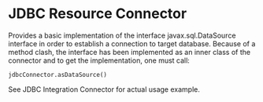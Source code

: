 <!-- SPDX-License-Identifier: CC-BY-4.0 -->
<!-- Copyright Contributors to the ODPi Egeria project. -->

# JDBC Resource Connector

Provides a basic implementation of the interface javax.sql.DataSource interface in order to establish a connection to target database. Because of a method clash, the interface has been implemented as an inner class of the connector and to get the implementation, one must call: 
```
jdbcConnector.asDataSource()
```

See JDBC Integration Connector for actual usage example.